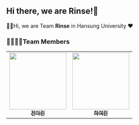 ## Hi there, we are Rinse!👋

🙋‍♀️Hi, we are Team **Rinse** in Hansung University ❤️

### 👨‍👩‍👧‍👧Team Members
<table>
  <tbody>
    <tr>
      <td align="center"><a href="https://github.com/flsrinn"><img src="https://github.com/HSU-REPLAY/.github/assets/123474937/e30e29de-f541-41fc-b5cf-bd8569d64990" width="150px;" alt=""/><br /><sub><b>전아린</b></sub></a><br /></td>
      <td align="center"><a href="https://github.com/niroey"><img src="https://github.com/HwangCheese/.github/assets/121416032/04fb092e-823c-4188-ab6c-1659e19b2187" width="150px;" alt=""/><br /><sub><b>하여린</b></sub></a><br /></td>
    </tr>
  </tbody>
</table>
<!--

**Here are some ideas to get you started:**

🙋‍♀️ A short introduction - what is your organization all about?
🌈 Contribution guidelines - how can the community get involved?
👩‍💻 Useful resources - where can the community find your docs? Is there anything else the community should know?
🍿 Fun facts - what does your team eat for breakfast?
🧙 Remember, you can do mighty things with the power of [Markdown](https://docs.github.com/github/writing-on-github/getting-started-with-writing-and-formatting-on-github/basic-writing-and-formatting-syntax)
-->
